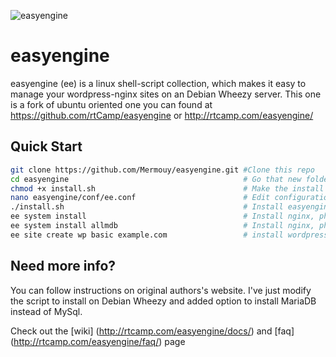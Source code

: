 ![easyengine](http://rtcamp.com/wp-content/uploads/2013/08/easyengine-logo-858x232px.png "easyengine")

# easyengine

easyengine (ee) is a linux shell-script collection, which makes it easy to manage your wordpress-nginx sites on an Debian Wheezy server.
This one is a fork of ubuntu oriented one you can found at https://github.com/rtCamp/easyengine or http://rtcamp.com/easyengine/

## Quick Start

```bash
git clone https://github.com/Mermouy/easyengine.git #Clone this repo
cd easyengine                                       # Go that new folder
chmod +x install.sh                                 # Make the install script executable
nano easyengine/conf/ee.conf                        # Edit configuration to follow your needs *optional
./install.sh                                        # Install easyengine
ee system install                                   # Install nginx, php, mysql, postfix
ee system install allmdb                            # Install nginx, php, mariaDB (keeping exim4)
ee site create wp basic example.com                 # install wordpress on example.com
```

## Need more info?

You can follow instructions on original authors's website. I've just modify the script to install on Debian Wheezy and added option to install MariaDB instead of MySql. 

Check out the [wiki] (http://rtcamp.com/easyengine/docs/) and [faq] (http://rtcamp.com/easyengine/faq/) page

